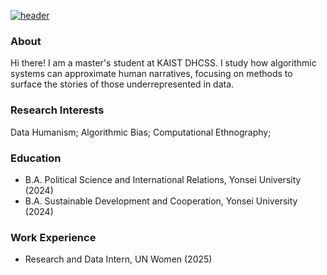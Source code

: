 [![header](https://capsule-render.vercel.app/api?type=blur&color=timeGradient&height=180&section=header)](https://gracesominl.github.io)

### About
Hi there! I am a master's student at KAIST DHCSS. 
I study how algorithmic systems can approximate human narratives, focusing on methods to surface the stories of those underrepresented in data. 

### Research Interests
Data Humanism; Algorithmic Bias; Computational Ethnography;

### Education
- B.A. Political Science and International Relations, Yonsei University (2024)
- B.A. Sustainable Development and Cooperation, Yonsei University (2024)

### Work Experience
- Research and Data Intern, UN Women (2025)
